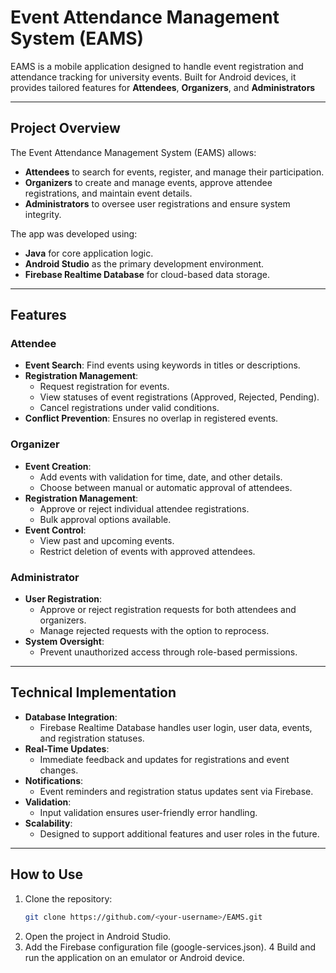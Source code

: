 # Event Attendance Management System (EAMS)

EAMS is a mobile application designed to handle event registration and attendance tracking for university events. Built for Android devices, it provides tailored features for **Attendees**, **Organizers**, and **Administrators**

---

## Project Overview

The Event Attendance Management System (EAMS) allows:
- **Attendees** to search for events, register, and manage their participation.
- **Organizers** to create and manage events, approve attendee registrations, and maintain event details.
- **Administrators** to oversee user registrations and ensure system integrity.

The app was developed using:
- **Java** for core application logic.
- **Android Studio** as the primary development environment.
- **Firebase Realtime Database** for cloud-based data storage.

---

## Features

### Attendee
- **Event Search**: Find events using keywords in titles or descriptions.
- **Registration Management**:
  - Request registration for events.
  - View statuses of event registrations (Approved, Rejected, Pending).
  - Cancel registrations under valid conditions.
- **Conflict Prevention**: Ensures no overlap in registered events.

### Organizer
- **Event Creation**:
  - Add events with validation for time, date, and other details.
  - Choose between manual or automatic approval of attendees.
- **Registration Management**:
  - Approve or reject individual attendee registrations.
  - Bulk approval options available.
- **Event Control**:
  - View past and upcoming events.
  - Restrict deletion of events with approved attendees.

### Administrator
- **User Registration**:
  - Approve or reject registration requests for both attendees and organizers.
  - Manage rejected requests with the option to reprocess.
- **System Oversight**:
  - Prevent unauthorized access through role-based permissions.

---

## Technical Implementation

- **Database Integration**:
  - Firebase Realtime Database handles user login, user data, events, and registration statuses.
- **Real-Time Updates**:
  - Immediate feedback and updates for registrations and event changes.
- **Notifications**:
  - Event reminders and registration status updates sent via Firebase.
- **Validation**:
  - Input validation ensures user-friendly error handling.
- **Scalability**:
  - Designed to support additional features and user roles in the future.

---

## How to Use

1. Clone the repository:
   ```bash
   git clone https://github.com/<your-username>/EAMS.git
2. Open the project in Android Studio.
3. Add the Firebase configuration file (google-services.json).
4 Build and run the application on an emulator or Android device.
